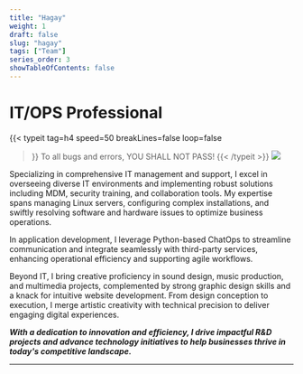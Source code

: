 ```yaml
---
title: "Hagay"
weight: 1
draft: false
slug: "hagay"
tags: ["Team"]
series_order: 3
showTableOfContents: false
---
```


# IT/OPS Professional

{{< typeit 
  tag=h4
  speed=50
  breakLines=false
  loop=false
>}}
To all bugs and errors, YOU SHALL NOT PASS!
{{< /typeit >}}
![](https://avatars.githubusercontent.com/u/155297884?v=4)

Specializing in comprehensive IT management and support, I excel in overseeing diverse IT environments and implementing robust solutions including MDM, security training, and collaboration tools. My expertise spans managing Linux servers, configuring complex installations, and swiftly resolving software and hardware issues to optimize business operations.

In application development, I leverage Python-based ChatOps to streamline communication and integrate seamlessly with third-party services, enhancing operational efficiency and supporting agile workflows.

Beyond IT, I bring creative proficiency in sound design, music production, and multimedia projects, complemented by strong graphic design skills and a knack for intuitive website development. From design conception to execution, I merge artistic creativity with technical precision to deliver engaging digital experiences.

***With a dedication to innovation and efficiency, I drive impactful R&D projects and advance technology initiatives to help businesses thrive in today's competitive landscape.***


---